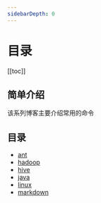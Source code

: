 ```yaml
---
sidebarDepth: 0
---
```


# 目录

[[toc]]

## 简单介绍

   该系列博客主要介绍常用的命令

## 目录

- [ant](./ant/index.html)
- [hadoop](./hadoop/index.html)
- [hive](./hive/index.html)
- [java](./java/index.html)
- [linux](./linux/index.html)
- [markdown](./markdown/index.html)

